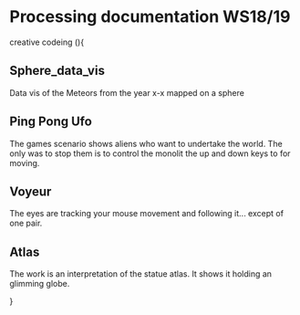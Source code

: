 # Processing documentation WS18/19
creative codeing (){

## Sphere_data_vis

Data vis of the Meteors from the year x-x mapped on a sphere


## Ping Pong Ufo

The games scenario shows aliens who want to undertake the world. The only was to stop them is to control the monolit the up and down keys to for moving.  


## Voyeur 

The eyes are tracking your mouse movement and following it... except of one pair.

## Atlas

The work is an interpretation of the statue atlas. It shows it holding an glimming globe.


}
